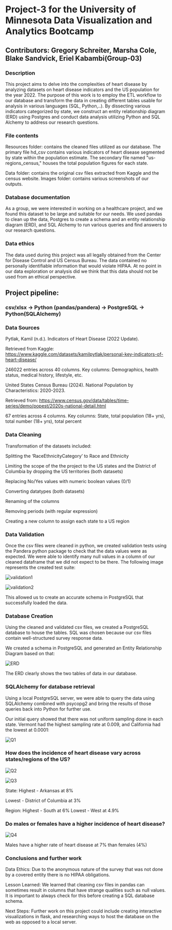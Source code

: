 # Project-3 for the University of Minnesota Data Visualization and Analytics Bootcamp
## Contributors: Gregory Schreiter, Marsha Cole, Blake Sandvick, Eriel Kabambi(Group-03)
### Description 
This project aims to delve into the complexities of heart disease by analyzing datasets on heart disease indicators and the US population for the year 2022. The purpose of this work is to employ the ETL workflow to our database and transform the data in creating different tables usable for analysis in various languages (SQL, Python,..).
By dissecting various indicators categorized by state, we construct an entity relationship diagram (ERD) using Postgres and conduct data analysis utilizing Python and SQL Alchemy to address our research questions.

### File contents
Resources folder: contains the cleaned files utilized as our database. The primary file hd_csv contains various indicators of heart disease segmented by state within the population estimate. The secondary file named "us-regions_census," houses the total population figures for each state.

Data folder:  contains the original csv files extracted from Kaggle and the census website.
Images folder:  contains various screenshots of our outputs.

### Database documentation
As a group, we were interested in working on a healthcare project, and we found this dataset to be large and suitable for our needs. We used pandas to clean up the data, Postgres to create a schema and an entity relationship diagram (ERD), and SQL Alchemy to run various queries and find answers to our research questions.

### Data ethics
The data used during this project was all legally obtained from the Center for Disease Control and US Census Bureau. The data contained no personally identifiable information that would violate HIPAA. At no point in our data exploration or analysis did we think that this data should not be used from an ethical perspective.



## Project pipeline: 
### csv/xlsx -> Python (pandas/pandera) -> PostgreSQL -> Python(SQLAlchemy)

### Data Sources
Pytlak, Kamil (n.d.). Indicators of Heart Disease (2022 Update). 

Retrieved from Kaggle: https://www.kaggle.com/datasets/kamilpytlak/personal-key-indicators-of-heart-disease/

246022 entries across 40 columns. Key columns: Demographics, health status, medical history, lifestyle, etc.


United States Census Bureau (2024). National Population by Characteristics: 2020-2023. 

Retrieved from: https://www.census.gov/data/tables/time-series/demo/popest/2020s-national-detail.html

67 entries across 4 columns. Key columns: State, total population (18+ yrs), total number (18+ yrs), total percent 


### Data Cleaning

Transformation of the datasets included:

Splitting the ‘RaceEthnicityCategory’ to Race and Ethnicity 

Limiting the scope of the the project to the US states and the District of Columbia by dropping the US territories (both datasets)

Replacing No/Yes values with numeric boolean values (0/1) 

Converting datatypes (both datasets)

Renaming of the columns

Removing periods (with regular expression)

Creating a new column to assign each state to a US region

### Data Validation

Once the csv files were cleaned in python, we created validation tests using the Pandera python package to check that the data values were as expected.  We were able to identify many null values in a column of our cleaned dataframe that we did not expect to be there. The following image represents the created test suite:

![validation1](https://github.com/schr0841/project-3-group-03/blob/main/images/validation1.png)

![validation2](https://github.com/schr0841/project-3-group-03/blob/main/images/validation2.png)


This allowed us to create an accurate schema in PostgreSQL that successfully loaded the data.


### Database Creation

Using the cleaned and validated csv files, we created a PostgreSQL database to house the tables. SQL was chosen because our csv files contain well-structured survey  response data. 

We created a schema in PostgreSQL and generated an Entity Relationship Diagram based on that:

![ERD](https://github.com/schr0841/project-3-group-03/blob/main/images/ERD.png)

The ERD clearly shows the two tables of data in our database.


### SQLAlchemy for database retrieval

Using a local PostgreSQL server, we were able to query the data using SQLAlchemy combined with psycopg2 and bring the results of those queries back into Python for further use.


Our initial query showed that there was not uniform sampling done in each state. Vermont had the highest sampling rate at 0.009, and California had the lowest at 0.0001:


![Q1](https://github.com/schr0841/project-3-group-03/blob/main/images/researchQ1.png)

### How does the incidence of heart disease vary across states/regions of the US?
![Q2](https://github.com/schr0841/project-3-group-03/blob/main/images/researchQ2.png)

![Q3](https://github.com/schr0841/project-3-group-03/blob/main/images/researchQ3.png)


State:  Highest - Arkansas at 8% 

Lowest - District of Columbia at 3%

Region:  Highest - South at 6% 
Lowest - West at 4.9%

### Do males or females have a higher incidence of heart disease?

![Q4](https://github.com/schr0841/project-3-group-03/blob/main/images/researchQ4.png)


Males have a higher rate of heart disease at 7% than females (4%)


### Conclusions and further work

Data Ethics: Due to the anonymous nature of the survey that was not done by a covered entity there is no HIPAA obligations.

Lesson Learned: We learned that cleaning csv files in pandas can sometimes result in columns that have strange qualities such as null values. It is important to always check for this before creating a SQL database schema.

Next Steps: Further work on this project could include creating interactive visualizations in flask, and researching ways to host the database on the web as opposed to a local server.

